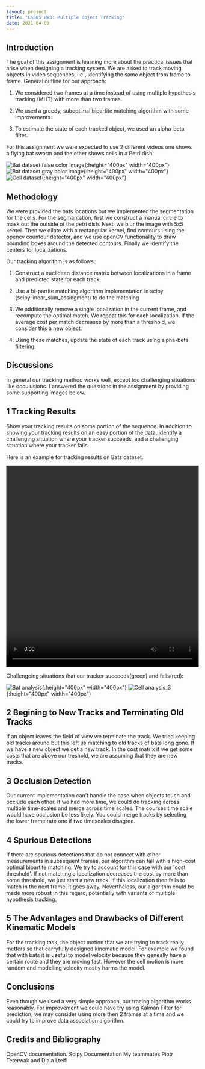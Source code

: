 ```yaml
---
layout: project
title: "CS585 HW3: Multiple Object Tracking"
date: 2021-04-09
---
```


Introduction
---------------------

The goal of this assignment is learning more about the practical issues that arise when designing a tracking system. We are asked to track moving objects in video sequences, i.e., identifying the same object from frame to frame. General outline for our approach:

1. We considered two frames at a time instead of using multiple hypothesis tracking (MHT) with more than two frames.

2. We used a greedy, suboptimal bipartite matching algorithm with some improvements.

3. To estimate the state of each tracked object, we used an alpha-beta filter.

For this assignment we were expected to use 2 different videos one shows a flying bat swarm and the other shows cells in a Petri dish.

![Bat dataset false color image](/pics/CS585Bats-FalseColorBats.png 'Bat dataset false color image'){:height="400px" width="400px"}
![Bat dataset gray color image](/pics/CS585Bats-GrayBats.png 'Bat dataset gray color image'){:height="400px" width="400px"}
![Cell dataset](/pics/CS585-Cells.jpg 'Cell dataset'){:height="400px" width="400px"}

Methodology
---------------------

We were provided the bats locations but we implemented the segmentation for the cells. For the segmantation, first we construct a manual circle to mask out the outside of the petri dish. Next, we blur the image with 5x5 kernel. Then we dilate with a rectangular kernel, find contours using the opencv countour detector, and we use openCV functionality to draw bounding boxes around the detected contours. Finally we identify the centers for localizations.

Our tracking algorithm is as follows:

1. Construct a euclidean distance matrix between localizations in a frame and predicted state for each track.

2. Use a bi-partite matching algorithm implementation in scipy (scipy.linear_sum_assingment) to do the matching

3. We additionally remove a single localization in the current frame, and recompute the optimal match. We repeat this for each localization. If the average cost per match decreases by more than a threshold, we consider this a new object.

4. Using these matches, update the state of each track using alpha-beta filtering.


Discussions
---------------------

In general our tracking method works well, except too challenging situations like occulusions. I answered the questions in the assignment by providing some supporting images below.

1 Tracking Results
---------------------
Show your tracking results on some portion of the sequence. In addition to showing your tracking results on an easy portion of the data, identify a challenging situation where your tracker succeeds, and a challenging situation where your tracker fails.

Here is an example for tracking results on Bats dataset.

<video src="/pics/hw5_writeup_files/bat_video.mp4" width="512" height="536" controls preload></video>

Challengeing situations that our tracker succeeds(green) and fails(red):

![Bat analysis](/pics/hw5_writeup_files/bat_analysis.png 'Bat Analysis Success and Fail'){:height="400px" width="400px"}
![Cell analysis_3](/pics/hw5_writeup_files/cell_analysis.png 'Cell Analysis'){:height="400px" width="400px"}


2 Begining to New Tracks and Terminating Old Tracks
---------------------
If an object leaves the field of view we terminate the track. We tried keeping old tracks around but this left us matching to old tracks of bats long gone. If we have a new object we get a new track. In the cost matrix if we get some costs that are above our treshold, we are assuming that they are new tracks.

3 Occlusion Detection
---------------------
Our current implementation can't handle the case when objects touch and occlude each other. If we had more time, we could do tracking across multiple time-scales and merge across time scales. The courses time scale would have occlusion be less likely. You could merge tracks by selecting the lower frame rate one if two timescales disagree. 

4 Spurious Detections 
---------------------
If there are spurious detections that do not connect with other measurements in subsequent frames, our algorithm can fail with a high-cost optimal bipartite matching. We try to account for this case with our 'cost threshold'. If not matching a localization decreases the cost by more than some threshold, we just start a new track. If this localization then fails to match in the next frame, it goes away. Nevertheless, our algorithm could be made more robust in this regard, potentially with variants of multiple hypothesis tracking. 

5 The Advantages and Drawbacks of Different Kinematic Models
---------------------
For the tracking task, the object motion that we are trying to track really metters so that carryfully designed kinematic model! For example we found that with bats it is useful to model velocity because they geneally have a certain route and they are moving fast. However the cell motion is more random and modelling velocity mostly harms the model.

Conclusions
---------------------
Even though we used a very simple approach, our tracing algorithm works reasonably. For improvement we could have try using Kalman Filter for prediction, we may consider using more then 2 frames at a time and we could try to improve data association algorithm. 

Credits and Bibliography
---------------------
OpenCV documentation. 
Scipy Documentation 
My teammates Piotr Teterwak and Diala Lteif!

